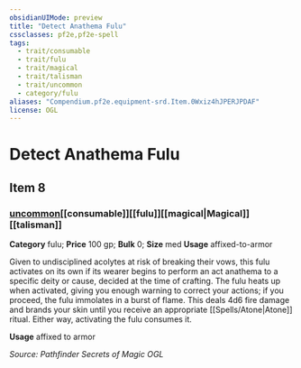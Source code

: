 ```yaml
---
obsidianUIMode: preview
title: "Detect Anathema Fulu"
cssclasses: pf2e,pf2e-spell
tags:
  - trait/consumable
  - trait/fulu
  - trait/magical
  - trait/talisman
  - trait/uncommon
  - category/fulu
aliases: "Compendium.pf2e.equipment-srd.Item.0Wxiz4hJPERJPDAF"
license: OGL
---
```

# Detect Anathema Fulu
## Item 8
### [uncommon](uncommon.md "Uncommon Rarity Trait")[[consumable]][[fulu]][[magical|Magical]][[talisman]]

**Category** fulu; 
**Price** 100 gp; 
**Bulk** 0; **Size** med
**Usage** affixed-to-armor

Given to undisciplined acolytes at risk of breaking their vows, this fulu activates on its own if its wearer begins to perform an act anathema to a specific deity or cause, decided at the time of crafting. The fulu heats up when activated, giving you enough warning to correct your actions; if you proceed, the fulu immolates in a burst of flame. This deals 4d6 fire damage and brands your skin until you receive an appropriate [[Spells/Atone|Atone]] ritual. Either way, activating the fulu consumes it.

**Usage** affixed to armor

*Source: Pathfinder Secrets of Magic*
*OGL*